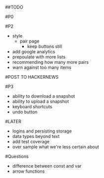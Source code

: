 ##TODO

#P0

#P2
 - style
    - pair page
       - keep buttons still 
 - add google analytics
 - prepoulate with more lists
 - recommending how many more pairs
 - warn against too many items


#POST TO HACKERNEWS

#P3
 - ability to download a snapshot
 - ability to upload a snapshot
 - keyboard shortcuts
 - undo button


#LATER
 - logins and persisting storage
 - data types beyond text
 - add test coverage
 - over sample what we're less certain about

#Questions
- difference between const and var
- arrow functions
